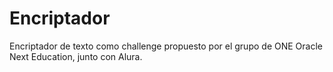 # Encriptador

Encriptador de texto como challenge propuesto por el grupo de ONE Oracle Next Education, junto con Alura.
